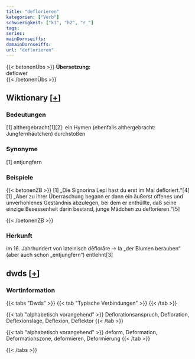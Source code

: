 ```yaml
---
title: "deflorieren"
kategorien: ["Verb"]
schwierigkeit: ["k1", "h2", "r_"]
tags:
series:
mainDornseiffs:
domainDornseiffs:
url: "deflorieren"
---
```


{{< betonenÜbs >}}
**Übersetzung:**  
deflower  
{{< /betonenÜbs >}}

## Wiktionary [[+](https://de.wiktionary.org/wiki/deflorieren)]

### Bedeutungen
[1] althergebracht[1][2]: ein Hymen (ebenfalls althergebracht: Jungfernhäutchen) durchstoßen  

### Synonyme
[1] entjungfern  

### Beispiele
{{< betonenZB >}}
[1] „Die Signorina Lepi hast du erst im Mai defloriert.“[4]  
[1] „Aber zu ihrer Überraschung begann er dann ein äußerst offenes und unverhohlenes Geständnis abzulegen, bei dem er enthüllte, daß seine einzige Besessenheit darin bestand, junge Mädchen zu deflorieren.“[5]  

{{< /betonenZB >}}
### Herkunft
im 16. Jahrhundert von lateinisch dēflorāre → la „der Blumen berauben“ (aber auch schon „entjungfern“) entlehnt[3]  



## dwds [[+](https://www.dwds.de/wb/deflorieren)]

### Wortinformation
{{< tabs "Dwds" >}}
{{< tab "Typische Verbindungen" >}}
{{< /tab >}}

{{< tab "alphabetisch vorangehend" >}}
Deflorationsanspruch, Defloration, Deflexionslage, Deflexion, Deflektor
{{< /tab >}}

{{< tab "alphabetisch vorangehend" >}}
deform, Deformation, Deformationszone, deformieren, Deformierung
{{< /tab >}}

{{< /tabs >}}

